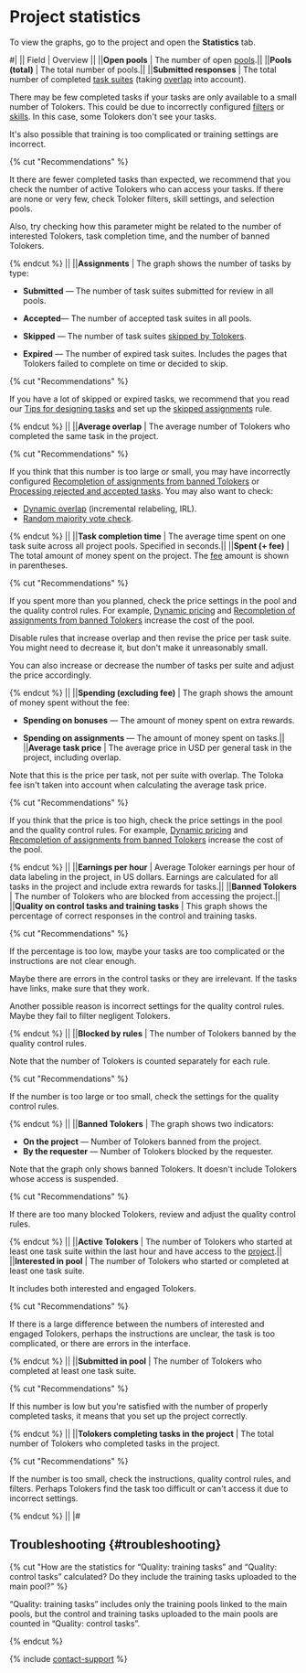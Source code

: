 # Project statistics

To view the graphs, go to the project and open the **Statistics** tab.

#|
|| Field  | Overview ||
||**Open pools** | The number of open [pools](../../glossary.md#pool).||
||**Pools (total)** | The total number of pools.||
||**Submitted responses** | The total number of completed [task suites](../../glossary.md#task-suite) (taking [overlap](../../glossary.md#overlap) into account).

There may be few completed tasks if your tasks are only available to a small number of Tolokers. This could be due to incorrectly configured [filters](filters.md) or [skills](nav.md). In this case, some Tolokers don't see your tasks.

It's also possible that training is too complicated or training settings are incorrect.

{% cut "Recommendations" %}

It there are fewer completed tasks than expected, we recommend that you check the number of active Tolokers who can access your tasks. If there are none or very few, check Toloker filters, skill settings, and selection pools.

Also, try checking how this parameter might be related to the number of interested Tolokers, task completion time, and the number of banned Tolokers.

{% endcut %}
||
||**Assignments** | The graph shows the number of tasks by type:

- **Submitted** — The number of task suites submitted for review in all pools.

- **Accepted**— The number of accepted task suites in all pools.

- **Skipped** — The number of task suites [skipped by Tolokers](pool_statistic-pool.md#skipped-tasks).

- **Expired** — The number of expired task suites. Includes the pages that Tolokers failed to complete on time or decided to skip.

{% cut "Recommendations" %}

If you have a lot of skipped or expired tasks, we recommend that you read our [Tips for designing tasks](faq.md) and set up the [skipped assignments](skipped-assignments.md) rule.

{% endcut %}
||
||**Average overlap** | The average number of Tolokers who completed the same task in the project.

{% cut "Recommendations" %}

If you think that this number is too large or small, you may have incorrectly configured [Recompletion of assignments from banned Tolokers](restore-task-overlap.md) or [Processing rejected and accepted tasks](reassessment-after-accepting.md). You may also want to check:

- [Dynamic overlap](dynamic-overlap.md) (incremental relabeling, IRL).
- [Random majority vote check](selective-mvote.md).

{% endcut %}
||
||**Task completion time** | The average time spent on one task suite across all project pools. Specified in seconds.||
||**Spent (+ fee)** | The total amount of money spent on the project. The [fee](budget.md) amount is shown in parentheses.

{% cut "Recommendations" %}

If you spent more than you planned, check the price settings in the pool and the quality control rules. For example, [Dynamic pricing](dynamic-pricing.md#section_ucl_3hl_vlb) and [Recompletion of assignments from banned Tolokers](restore-task-overlap.md) increase the cost of the pool.

Disable rules that increase overlap and then revise the price per task suite. You might need to decrease it, but don't make it unreasonably small.

You can also increase or decrease the number of tasks per suite and adjust the price accordingly.

{% endcut %}
||
||**Spending (excluding fee)** | The graph shows the amount of money spent without the fee:

- **Spending on bonuses** — The amount of money spent on extra rewards.

- **Spending on assignments** — The amount of money spent on tasks.||
||**Average task price** | The average price in USD per general task in the project, including overlap.

Note that this is the price per task, not per suite with overlap. The Toloka fee isn't taken into account when calculating the average task price.

{% cut "Recommendations" %}

If you think that the price is too high, check the price settings in the pool and the quality control rules. For example, [Dynamic pricing](dynamic-pricing.md#section_ucl_3hl_vlb) and [Recompletion of assignments from banned Tolokers](restore-task-overlap.md) increase the cost of the pool.

{% endcut %}
||
||**Earnings per hour** | Average Toloker earnings per hour of data labeling in the project, in US dollars. Earnings are calculated for all tasks in the project and include extra rewards for tasks.||
||**Banned Tolokers** | The number of Tolokers who are blocked from accessing the project.||
||**Quality on control tasks and training tasks** | This graph shows the percentage of correct responses in the control and training tasks.

{% cut "Recommendations" %}

If the percentage is too low, maybe your tasks are too complicated or the instructions are not clear enough.

Maybe there are errors in the control tasks or they are irrelevant. If the tasks have links, make sure that they work.

Another possible reason is incorrect settings for the quality control rules. Maybe they fail to filter negligent Tolokers.

{% endcut %}
||
||**Blocked by rules** | The number of Tolokers banned by the quality control rules.

Note that the number of Tolokers is counted separately for each rule.

{% cut "Recommendations" %}

If the number is too large or too small, check the settings for the quality control rules.

{% endcut %}
||
||**Banned Tolokers** | The graph shows two indicators:

- **On the project** — Number of Tolokers banned from the project.
- **By the requester** — Number of Tolokers blocked by the requester.

Note that the graph only shows banned Tolokers. It doesn't include Tolokers whose access is suspended.

{% cut "Recommendations" %}

If there are too many blocked Tolokers, review and adjust the quality control rules.

{% endcut %}
||
||**Active Tolokers** | The number of Tolokers who started at least one task suite within the last hour and have access to the [project](../../glossary.md#project).||
||**Interested in pool** | The number of Tolokers who started or completed at least one task suite.

It includes both interested and engaged Tolokers.

{% cut "Recommendations" %}

If there is a large difference between the numbers of interested and engaged Tolokers, perhaps the instructions are unclear, the task is too complicated, or there are errors in the interface.

{% endcut %}
||
||**Submitted in pool** | The number of Tolokers who completed at least one task suite.

{% cut "Recommendations" %}

If this number is low but you're satisfied with the number of properly completed tasks, it means that you set up the project correctly.

{% endcut %}
||
||**Tolokers completing tasks in the project** | The total number of Tolokers who completed tasks in the project.

{% cut "Recommendations" %}

If the number is too small, check the instructions, quality control rules, and filters. Perhaps Tolokers find the task too difficult or can't access it due to incorrect settings.

{% endcut %}
||
|#

## Troubleshooting {#troubleshooting}

{% cut "How are the statistics for “Quality: training tasks” and “Quality: control tasks” calculated? Do they include the training tasks uploaded to the main pool?" %}

“Quality: training tasks” includes only the training pools linked to the main pools, but the control and training tasks uploaded to the main pools are counted in “Quality: control tasks”.

{% endcut %}

{% include [contact-support](../_includes/contact-support.md) %}